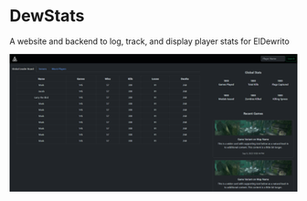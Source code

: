 # DewStats
A website and backend to log, track, and display player stats for ElDewrito

![dewstats](https://github.com/ZeroGravityAntFarm/DewStats/blob/main/api/static/frontpage/Capture.PNG?raw=true)